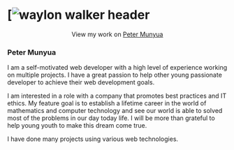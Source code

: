 
# [![waylon walker header](http://munyua.pythonanywhere.com/media/images/circle-cropped_3.png)
<p align='center'> View my work on 
  <a href="http://munyua.pythonanywhere.com/"> Peter Munyua</a>
</p>
<h3>Peter Munyua</h3>

I am a self-motivated web developer with a high level of experience working on multiple projects. I have a great passion to help other young passionate developer to achieve their web development goals.

I am interested in a role with a company that promotes best practices and IT ethics. My feature goal is to establish a lifetime career in the world of mathematics and computer technology and see our world is able to solved most of the problems in our day today life. 
I will be more than grateful to help young youth to make this dream come true. 

I have done many projects using various web technologies.
